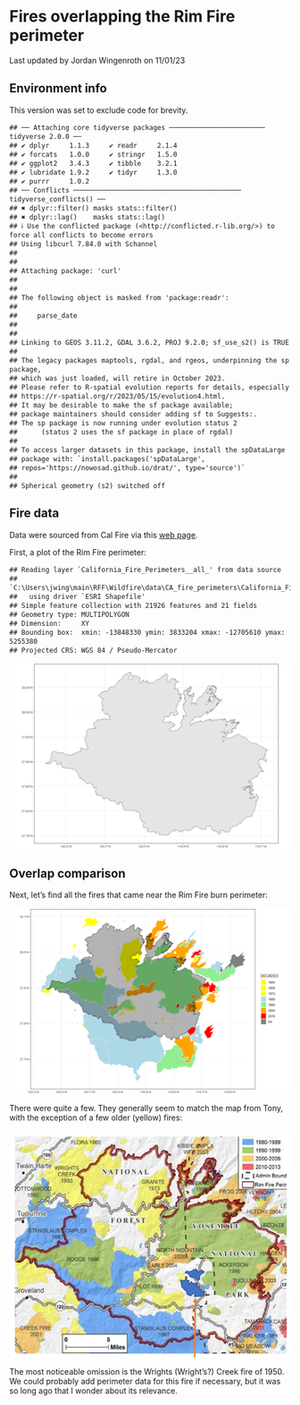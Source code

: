 Fires overlapping the Rim Fire perimeter
================
Last updated by Jordan Wingenroth on
11/01/23

## Environment info

This version was set to exclude code for brevity.

    ## ── Attaching core tidyverse packages ──────────────────────── tidyverse 2.0.0 ──
    ## ✔ dplyr     1.1.3     ✔ readr     2.1.4
    ## ✔ forcats   1.0.0     ✔ stringr   1.5.0
    ## ✔ ggplot2   3.4.3     ✔ tibble    3.2.1
    ## ✔ lubridate 1.9.2     ✔ tidyr     1.3.0
    ## ✔ purrr     1.0.2     
    ## ── Conflicts ────────────────────────────────────────── tidyverse_conflicts() ──
    ## ✖ dplyr::filter() masks stats::filter()
    ## ✖ dplyr::lag()    masks stats::lag()
    ## ℹ Use the conflicted package (<http://conflicted.r-lib.org/>) to force all conflicts to become errors
    ## Using libcurl 7.84.0 with Schannel
    ## 
    ## 
    ## Attaching package: 'curl'
    ## 
    ## 
    ## The following object is masked from 'package:readr':
    ## 
    ##     parse_date
    ## 
    ## 
    ## Linking to GEOS 3.11.2, GDAL 3.6.2, PROJ 9.2.0; sf_use_s2() is TRUE
    ## 
    ## The legacy packages maptools, rgdal, and rgeos, underpinning the sp package,
    ## which was just loaded, will retire in October 2023.
    ## Please refer to R-spatial evolution reports for details, especially
    ## https://r-spatial.org/r/2023/05/15/evolution4.html.
    ## It may be desirable to make the sf package available;
    ## package maintainers should consider adding sf to Suggests:.
    ## The sp package is now running under evolution status 2
    ##      (status 2 uses the sf package in place of rgdal)
    ## 
    ## To access larger datasets in this package, install the spDataLarge
    ## package with: `install.packages('spDataLarge',
    ## repos='https://nowosad.github.io/drat/', type='source')`
    ## 
    ## Spherical geometry (s2) switched off

## Fire data

Data were sourced from Cal Fire via this [web
page](https://gis.data.ca.gov/maps/e3802d2abf8741a187e73a9db49d68fe/about).

First, a plot of the Rim Fire perimeter:

    ## Reading layer `California_Fire_Perimeters__all_' from data source 
    ##   `C:\Users\jwing\main\RFF\Wildfire\data\CA_fire_perimeters\California_Fire_Perimeters__all_.shp' 
    ##   using driver `ESRI Shapefile'
    ## Simple feature collection with 21926 features and 21 fields
    ## Geometry type: MULTIPOLYGON
    ## Dimension:     XY
    ## Bounding box:  xmin: -13848330 ymin: 3833204 xmax: -12705610 ymax: 5255380
    ## Projected CRS: WGS 84 / Pseudo-Mercator

<img src="historical_fires_files/figure-gfm/unnamed-chunk-2-1.png" style="display: block; margin: auto;" />

## Overlap comparison

Next, let’s find all the fires that came near the Rim Fire burn
perimeter:

<img src="historical_fires_files/figure-gfm/unnamed-chunk-3-1.png" style="display: block; margin: auto;" />

There were quite a few. They generally seem to match the map from Tony,
with the exception of a few older (yellow) fires:

![](images/tony_map.png)

The most noticeable omission is the Wrights (Wright’s?) Creek fire of
1950. We could probably add perimeter data for this fire if necessary,
but it was so long ago that I wonder about its relevance.
